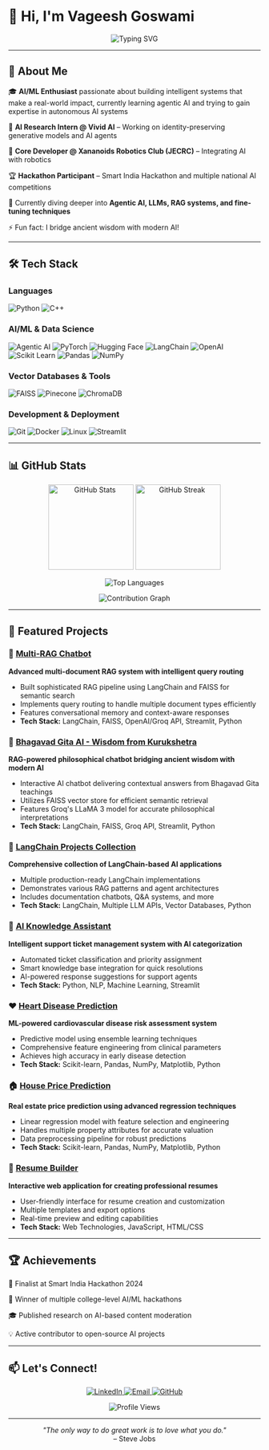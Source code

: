 # 👋 Hi, I'm Vageesh Goswami

<p align="center">
  <img src="https://readme-typing-svg.herokuapp.com?font=Fira+Code&weight=600&size=28&pause=1000&color=00D9FF&center=true&vCenter=true&width=600&lines=AI+Developer+%7C+ML+Engineer;Building+Intelligent+Systems;Transforming+Ideas+into+AI+Solutions" alt="Typing SVG" />
</p>

---

## 🚀 About Me

🎓 **AI/ML Enthusiast** passionate about building intelligent systems that make a real-world impact, currently learning agentic AI and trying to gain expertise in autonomous AI systems
  
💼 **AI Research Intern @ Vivid AI** – Working on identity-preserving generative models and AI agents
  
🤖 **Core Developer @ Xananoids Robotics Club (JECRC)** – Integrating AI with robotics
  
🏆 **Hackathon Participant** – Smart India Hackathon and multiple national AI competitions
  
🌱 Currently diving deeper into **Agentic AI, LLMs, RAG systems, and fine-tuning techniques**
  
⚡ Fun fact: I bridge ancient wisdom with modern AI!

---

## 🛠️ Tech Stack

### Languages

![Python](https://img.shields.io/badge/Python-3776AB?style=for-the-badge&logo=python&logoColor=white)
![C++](https://img.shields.io/badge/C++-00599C?style=for-the-badge&logo=cplusplus&logoColor=white)

### AI/ML & Data Science

![Agentic AI](https://img.shields.io/badge/Agentic_AI-FF6B6B?style=for-the-badge&logo=robot&logoColor=white)
![PyTorch](https://img.shields.io/badge/PyTorch-EE4C2C?style=for-the-badge&logo=pytorch&logoColor=white)
![Hugging Face](https://img.shields.io/badge/Hugging%20Face-FFD21E?style=for-the-badge&logo=huggingface&logoColor=black)
![LangChain](https://img.shields.io/badge/LangChain-121212?style=for-the-badge&logo=chainlink&logoColor=white)
![OpenAI](https://img.shields.io/badge/OpenAI-412991?style=for-the-badge&logo=openai&logoColor=white)
![Scikit Learn](https://img.shields.io/badge/Scikit_Learn-F7931E?style=for-the-badge&logo=scikit-learn&logoColor=white)
![Pandas](https://img.shields.io/badge/Pandas-150458?style=for-the-badge&logo=pandas&logoColor=white)
![NumPy](https://img.shields.io/badge/NumPy-013243?style=for-the-badge&logo=numpy&logoColor=white)

### Vector Databases & Tools

![FAISS](https://img.shields.io/badge/FAISS-0467DF?style=for-the-badge&logo=meta&logoColor=white)
![Pinecone](https://img.shields.io/badge/Pinecone-000000?style=for-the-badge&logo=pinecone&logoColor=white)
![ChromaDB](https://img.shields.io/badge/ChromaDB-FF6584?style=for-the-badge)

### Development & Deployment

![Git](https://img.shields.io/badge/Git-F05032?style=for-the-badge&logo=git&logoColor=white)
![Docker](https://img.shields.io/badge/Docker-2496ED?style=for-the-badge&logo=docker&logoColor=white)
![Linux](https://img.shields.io/badge/Linux-FCC624?style=for-the-badge&logo=linux&logoColor=black)
![Streamlit](https://img.shields.io/badge/Streamlit-FF4B4B?style=for-the-badge&logo=streamlit&logoColor=white)

---

## 📊 GitHub Stats

<p align="center">
  <img src="https://github-readme-stats.vercel.app/api?username=vageeshgos&show_icons=true&theme=tokyonight&hide_border=true&include_all_commits=true&count_private=true" alt="GitHub Stats" height="170" />
  <img src="https://github-readme-streak-stats.herokuapp.com/?user=vageeshgos&theme=tokyonight&hide_border=true" alt="GitHub Streak" height="170" />
</p>

<p align="center">
  <img src="https://github-readme-stats.vercel.app/api/top-langs/?username=vageeshgos&layout=compact&theme=tokyonight&hide_border=true&langs_count=8" alt="Top Languages" />
</p>

<p align="center">
  <img src="https://github-readme-activity-graph.vercel.app/graph?username=vageeshgos&theme=tokyo-night&hide_border=true&area=true" alt="Contribution Graph" />
</p>

---

## 🎯 Featured Projects

### 🤖 [Multi-RAG Chatbot](https://github.com/vageeshgos/multi_rag_chatbot)
**Advanced multi-document RAG system with intelligent query routing**
- Built sophisticated RAG pipeline using LangChain and FAISS for semantic search
- Implements query routing to handle multiple document types efficiently
- Features conversational memory and context-aware responses
- **Tech Stack:** LangChain, FAISS, OpenAI/Groq API, Streamlit, Python

### 📖 [Bhagavad Gita AI - Wisdom from Kurukshetra](https://github.com/vageeshgos/Bhagavad-Gita-AI-Wisdom-from-Kurukshetra)
**RAG-powered philosophical chatbot bridging ancient wisdom with modern AI**
- Interactive AI chatbot delivering contextual answers from Bhagavad Gita teachings
- Utilizes FAISS vector store for efficient semantic retrieval
- Features Groq's LLaMA 3 model for accurate philosophical interpretations
- **Tech Stack:** LangChain, FAISS, Groq API, Streamlit, Python

### 🔗 [LangChain Projects Collection](https://github.com/vageeshgos/langchain_projects)
**Comprehensive collection of LangChain-based AI applications**
- Multiple production-ready LangChain implementations
- Demonstrates various RAG patterns and agent architectures
- Includes documentation chatbots, Q&A systems, and more
- **Tech Stack:** LangChain, Multiple LLM APIs, Vector Databases, Python

### 🎫 [AI Knowledge Assistant](https://github.com/vageeshgos/AIKnowledgeAssistantAI)
**Intelligent support ticket management system with AI categorization**
- Automated ticket classification and priority assignment
- Smart knowledge base integration for quick resolutions
- AI-powered response suggestions for support agents
- **Tech Stack:** Python, NLP, Machine Learning, Streamlit

### ❤️ [Heart Disease Prediction](https://github.com/vageeshgos/Heart-Disease-Prediction)
**ML-powered cardiovascular disease risk assessment system**
- Predictive model using ensemble learning techniques
- Comprehensive feature engineering from clinical parameters
- Achieves high accuracy in early disease detection
- **Tech Stack:** Scikit-learn, Pandas, NumPy, Matplotlib, Python

### 🏠 [House Price Prediction](https://github.com/vageeshgos/house-price-predicton-by-linear-regration)
**Real estate price prediction using advanced regression techniques**
- Linear regression model with feature selection and engineering
- Handles multiple property attributes for accurate valuation
- Data preprocessing pipeline for robust predictions
- **Tech Stack:** Scikit-learn, Pandas, NumPy, Matplotlib, Python

### 📱 [Resume Builder](https://github.com/vageeshgos/RESUME-BUILDER)
**Interactive web application for creating professional resumes**
- User-friendly interface for resume creation and customization
- Multiple templates and export options
- Real-time preview and editing capabilities
- **Tech Stack:** Web Technologies, JavaScript, HTML/CSS

---

## 🏆 Achievements

🥇 Finalist at Smart India Hackathon 2024
  
🏅 Winner of multiple college-level AI/ML hackathons
  
🎓 Published research on AI-based content moderation
  
💡 Active contributor to open-source AI projects

---

## 📫 Let's Connect!

<p align="center">
  <a href="https://linkedin.com/in/vageesh-goswami" target="_blank">
    <img src="https://img.shields.io/badge/LinkedIn-0077B5?style=for-the-badge&logo=linkedin&logoColor=white" alt="LinkedIn" />
  </a>
  <a href="mailto:vageeshgoswami@gmail.com">
    <img src="https://img.shields.io/badge/Email-D14836?style=for-the-badge&logo=gmail&logoColor=white" alt="Email" />
  </a>
  <a href="https://github.com/vageeshgos" target="_blank">
    <img src="https://img.shields.io/badge/GitHub-100000?style=for-the-badge&logo=github&logoColor=white" alt="GitHub" />
  </a>
</p>

<p align="center">
  <img src="https://komarev.com/ghpvc/?username=vageeshgos&color=00D9FF&style=flat-square&label=Profile+Views" alt="Profile Views" />
</p>

---

<p align="center">
  <i>"The only way to do great work is to love what you do."</i><br />
  – Steve Jobs
</p>
